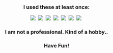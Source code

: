 

<!--
**hologramgoose/hologramgoose** is a ✨ _special_ ✨ repository because its `README.md` (this file) appears on your GitHub profile.

Here are some ideas to get you started:

- 🔭 I’m currently working on ...
- 🌱 I’m currently learning ...
- 👯 I’m looking to collaborate on ...
- 🤔 I’m looking for help with ...
- 💬 Ask me about ...
- 📫 How to reach me: ...
- 😄 Pronouns: ...
- ⚡ Fun fact: ...
-->
<h3 align="center">I used these at least once:</h3>
<p align="center">
  <img src="https://img.shields.io/badge/C-A8B9CC?style=flat&logo=C&logoColor=white"></a>&nbsp
  <img src="https://img.shields.io/badge/C%2B%2B-00599C?style=flat&logo=cplusplus&logoColor=white"></a>&nbsp
  <img src="https://img.shields.io/badge/Javascript-F7DF1E?style=flat&logo=javascript&logoColor=black"></a>&nbsp
  <img src="https://img.shields.io/badge/CSS-1572B6?style=flat&logo=css3&logoColor=white"></a>&nbsp
  <img src="https://img.shields.io/badge/HTML-E34F26?style=flat&logo=html5&logoColor=white"></a>&nbsp
  <img src="https://img.shields.io/badge/Python-%233776AB?style=flat&logo=python&logoColor=white"></a>&nbsp
  <img src="https://img.shields.io/badge/Vscode-007ACC?style=flat&logo=visualstudiocode&logoColor=white"></a>&nbsp
</p>
<h3 align="center">I am not a professional. Kind of a hobby..</h3>
<h3 align="center">Have Fun!</h3>
